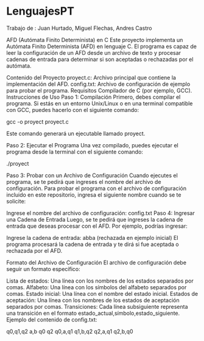 # LenguajesPT
Trabajo de : Juan Hurtado, Miguel Flechas, Andres Castro

AFD (Autómata Finito Determinista) en C
Este proyecto implementa un Autómata Finito Determinista (AFD) en lenguaje C. El programa es capaz de leer la configuración de un AFD desde un archivo de texto y procesar cadenas de entrada para determinar si son aceptadas o rechazadas por el autómata.

Contenido del Proyecto
proyect.c: Archivo principal que contiene la implementación del AFD.
config.txt: Archivo de configuración de ejemplo para probar el programa.
Requisitos
Compilador de C (por ejemplo, GCC).
Instrucciones de Uso
Paso 1: Compilación
Primero, debes compilar el programa. Si estás en un entorno Unix/Linux o en una terminal compatible con GCC, puedes hacerlo con el siguiente comando:

gcc -o proyect proyect.c

Este comando generará un ejecutable llamado proyect.

Paso 2: Ejecutar el Programa
Una vez compilado, puedes ejecutar el programa desde la terminal con el siguiente comando:

./proyect

Paso 3: Probar con un Archivo de Configuración
Cuando ejecutes el programa, se te pedirá que ingreses el nombre del archivo de configuración. Para probar el programa con el archivo de configuración incluido en este repositorio, ingresa el siguiente nombre cuando se te solicite:

Ingrese el nombre del archivo de configuración: config.txt
Paso 4: Ingresar una Cadena de Entrada
Luego, se te pedirá que ingreses la cadena de entrada que deseas procesar con el AFD. Por ejemplo, podrías ingresar:


Ingrese la cadena de entrada: abba  (rechazada en ejemplo inicial)
El programa procesará la cadena de entrada y te dirá si fue aceptada o rechazada por el AFD.

Formato del Archivo de Configuración
El archivo de configuración debe seguir un formato específico:

Lista de estados: Una línea con los nombres de los estados separados por comas.
Alfabeto: Una línea con los símbolos del alfabeto separados por comas.
Estado inicial: Una línea con el nombre del estado inicial.
Estados de aceptación: Una línea con los nombres de los estados de aceptación separados por comas.
Transiciones: Cada línea subsiguiente representa una transición en el formato estado_actual,símbolo,estado_siguiente.
Ejemplo del contenido de config.txt:

q0,q1,q2
a,b
q0
q2
q0,a,q1
q1,b,q2
q2,a,q1
q2,b,q0
